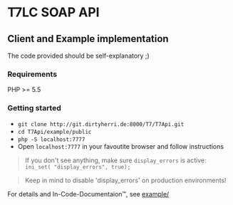 # T7LC SOAP API
## Client and Example implementation

The code provided should be self-explanatory ;)

### Requirements

PHP >= 5.5

### Getting started

* ```git clone http://git.dirtyherri.de:8000/T7/T7Api.git```
* ```cd T7Api/example/public```
* ```php -S localhost:7777```
* Open ```localhost:7777``` in your favoutite browser and follow instructions

> If you don't see anything, make sure ```display_errors``` is active: ```ini_set( "display_errors", true);```

> Keep in mind to disable 'display_errors' on production environments!

For details and In-Code-Documentaion™, see [example/](example/)